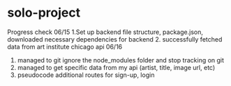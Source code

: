 # solo-project
Progress check
06/15
1.Set up backend file structure, package.json, downloaded necessary dependencies for backend
2. successfully fetched data from art institute chicago api
06/16
1. managed to git ignore the node_modules folder and stop tracking on git
2. managed to get specific data from my api (artist, title, image url, etc)
3. pseudocode additional routes for sign-up, login
